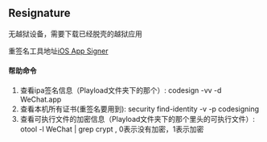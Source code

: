 ## Resignature

无越狱设备，需要下载已经脱壳的越狱应用

重签名工具地址[iOS App Signer](https://dantheman827.github.io/ios-app-signer/)








#### 帮助命令

1. 查看ipa签名信息（Playload文件夹下的那个）: codesign -vv -d WeChat.app 
2. 查看本机所有证书(重签名要用到): security find-identity -v -p codesigning
3. 查看可执行文件的加密信息（Playload文件夹下的那个里头的可执行文件）: otool -l WeChat | grep crypt , 0表示没有加密，1表示加密

